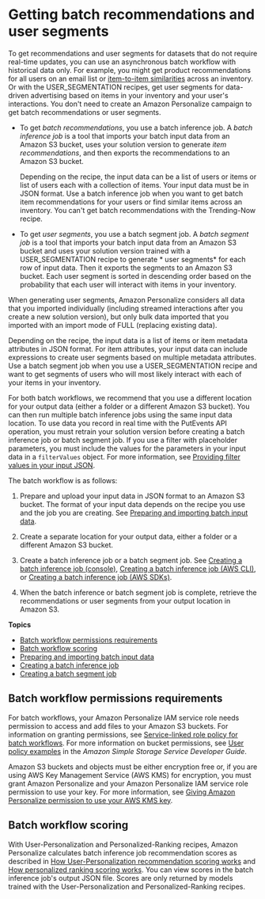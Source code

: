 # Getting batch recommendations and user segments<a name="recommendations-batch"></a>

 To get recommendations and user segments for datasets that do not require real\-time updates, you can use an asynchronous batch workflow with historical data only\. For example, you might get product recommendations for all users on an email list or [item\-to\-item similarities](native-recipe-similar-items.md) across an inventory\. Or with the USER\_SEGMENTATION recipes, get user segments for data\-driven advertising based on items in your inventory and your user's interactions\. You don't need to create an Amazon Personalize campaign to get batch recommendations or user segments\. 
+  To get *batch recommendations*, you use a batch inference job\. A *batch inference job* is a tool that imports your batch input data from an Amazon S3 bucket, uses your solution version to generate *item recommendations*, and then exports the recommendations to an Amazon S3 bucket\. 

   Depending on the recipe, the input data can be a list of users or items or list of users each with a collection of items\. Your input data must be in JSON format\. Use a batch inference job when you want to get batch item recommendations for your users or find similar items across an inventory\. You can't get batch recommendations with the Trending\-Now recipe\. 
+  To get *user segments*, you use a batch segment job\. A *batch segment job* is a tool that imports your batch input data from an Amazon S3 bucket and uses your solution version trained with a USER\_SEGMENTATION recipe to generate * user segments* for each row of input data\. Then it exports the segments to an Amazon S3 bucket\. Each user segment is sorted in descending order based on the probability that each user will interact with items in your inventory\. 

  When generating user segments, Amazon Personalize considers all data that you imported individually \(including streamed interactions after you create a new solution version\), but only bulk data imported that you imported with an import mode of FULL \(replacing existing data\)\. 

   Depending on the recipe, the input data is a list of items or item metadata attributes in JSON format\. For item attributes, your input data can include expressions to create user segments based on multiple metadata attributes\. Use a batch segment job when you use a USER\_SEGMENTATION recipe and want to get segments of users who will most likely interact with each of your items in your inventory\. 

 For both batch workflows, we recommend that you use a different location for your output data \(either a folder or a different Amazon S3 bucket\)\. You can then run multiple batch inference jobs using the same input data location\. To use data you record in real time with the PutEvents API operation, you must retrain your solution version before creating a batch inference job or batch segment job\. If you use a filter with placeholder parameters, you must include the values for the parameters in your input data in a `filterValues` object\. For more information, see [Providing filter values in your input JSON](filter-batch.md#providing-filter-values)\. 

The batch workflow is as follows:

1.  Prepare and upload your input data in JSON format to an Amazon S3 bucket\. The format of your input data depends on the recipe you use and the job you are creating\. See [Preparing and importing batch input data](batch-data-upload.md)\. 

1.  Create a separate location for your output data, either a folder or a different Amazon S3 bucket\. 

1.  Create a batch inference job or a batch segment job\. See [Creating a batch inference job \(console\)](creating-batch-inference-job.md#batch-console), [Creating a batch inference job \(AWS CLI\)](creating-batch-inference-job.md#batch-cli), or [Creating a batch inference job \(AWS SDKs\)](creating-batch-inference-job.md#batch-sdk)\. 

1.  When the batch inference or batch segment job is complete, retrieve the recommendations or user segments from your output location in Amazon S3\. 

**Topics**
+ [Batch workflow permissions requirements](#batch-permissions-req)
+ [Batch workflow scoring](#batch-scoring)
+ [Preparing and importing batch input data](batch-data-upload.md)
+ [Creating a batch inference job](creating-batch-inference-job.md)
+ [Creating a batch segment job](creating-batch-seg-job.md)

## Batch workflow permissions requirements<a name="batch-permissions-req"></a>

 For batch workflows, your Amazon Personalize IAM service role needs permission to access and add files to your Amazon S3 buckets\. For information on granting permissions, see [Service\-linked role policy for batch workflows](granting-personalize-s3-access.md#role-policy-for-batch-workflows)\. For more information on bucket permissions, see [User policy examples](https://docs.aws.amazon.com/AmazonS3/latest/dev/example-policies-s3.html) in the *Amazon Simple Storage Service Developer Guide*\. 

 Amazon S3 buckets and objects must be either encryption free or, if you are using AWS Key Management Service \(AWS KMS\) for encryption, you must grant Amazon Personalize and your Amazon Personalize IAM service role permission to use your key\. For more information, see [Giving Amazon Personalize permission to use your AWS KMS key](granting-personalize-key-access.md)\.

## Batch workflow scoring<a name="batch-scoring"></a>

With User\-Personalization and Personalized\-Ranking recipes, Amazon Personalize calculates batch inference job recommendation scores as described in [How User\-Personalization recommendation scoring works](recommendations.md#how-recommendation-scoring-works) and [How personalized ranking scoring works](rankings.md#how-ranking-scoring-works)\. You can view scores in the batch inference job's output JSON file\. Scores are only returned by models trained with the User\-Personalization and Personalized\-Ranking recipes\.